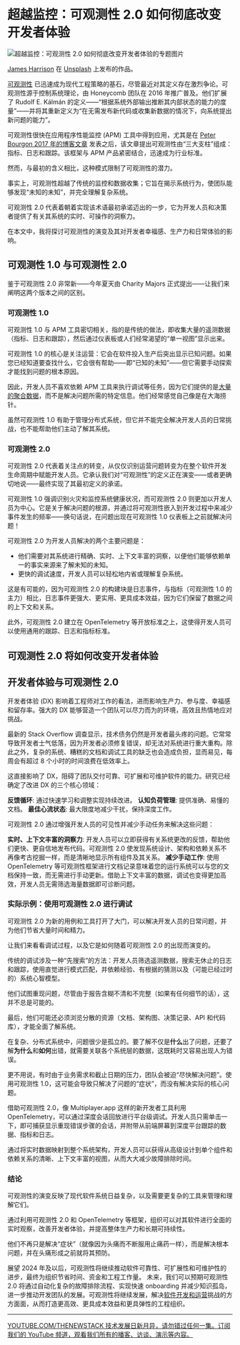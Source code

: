 # 超越监控：可观测性 2.0 如何彻底改变开发者体验

![超越监控：可观测性 2.0 如何彻底改变开发者体验的专题图片](https://cdn.thenewstack.io/media/2024/10/d609c80d-james-harrison-vpoexr5wmr4-unsplash-1024x576.jpg)

[James Harrison](https://unsplash.com/@jstrippa?utm_content=creditCopyText&utm_medium=referral&utm_source=unsplash) 在 [Unsplash](https://unsplash.com/photos/black-laptop-computer-turned-on-on-table-vpOeXr5wmR4?utm_content=creditCopyText&utm_medium=referral&utm_source=unsplash) 上发布的作品。

[可观测性](https://thenewstack.io/observability/) 已迅速成为现代工程策略的基石，尽管最近对其定义存在激烈争论。可观测性源于控制系统理论，由 Honeycomb 团队在 2016 年推广普及。他们扩展了 Rudolf E. Kálmán 的定义——“根据系统外部输出推断其内部状态的能力的度量”——并将其重新定义为“在无需发布新代码或收集新数据的情况下，向系统提出新问题的能力”。

可观测性很快在应用程序性能监控 (APM) 工具中得到应用，尤其是在 [Peter Bourgon 2017 年的博客文章](https://peter.bourgon.org/blog/2017/02/21/metrics-tracing-and-logging.html) 发表之后，该文章提出可观测性由“三大支柱”组成：指标、日志和跟踪。该框架与 APM 产品紧密结合，迅速成为行业标准。

然而，与最初的含义相比，这种模式限制了可观测性的潜力。

事实上，可观测性超越了传统的监控和数据收集；它旨在揭示系统行为，使团队能够发现“未知的未知”，并完全理解复杂系统。

可观测性 2.0 代表着朝着实现该术语最初承诺迈出的一步，它为开发人员和决策者提供了有关其系统的实时、可操作的洞察力。

在本文中，我将探讨可观测性的演变及其对开发者幸福感、生产力和日常体验的影响。

## 可观测性 1.0 与可观测性 2.0

鉴于可观测性 2.0 非常新——今年夏天由 Charity Majors 正式提出——让我们来阐明这两个版本之间的区别。

### 可观测性 1.0

可观测性 1.0 与 APM 工具密切相关，指的是传统的做法，即收集大量的遥测数据（指标、日志和跟踪），然后通过仪表板或人们经常渴望的“单一视图”显示出来。

可观测性 1.0 的核心是关注运营：它会在软件投入生产后突出显示已知问题。如果您已经知道要查找什么，它会很有帮助——即“已知的未知”——但它需要手动探索才能找到问题的根本原因。

因此，开发人员不喜欢依赖 APM 工具来执行调试等任务，因为它们提供的是[大量的聚合数据](https://thenewstack.io/the-rise-of-community-driven-data-analysis-in-the-age-of-ai/)，而不是解决问题所需的特定信息。他们经常感觉自己像是在大海捞针。

虽然可观测性 1.0 有助于管理分布式系统，但它并不能完全解决开发人员的日常挑战，也不能帮助他们主动了解其系统。

### 可观测性 2.0

可观测性 2.0 代表着关注点的转变，从仅仅识别运营问题转变为在整个软件开发生命周期中赋能开发人员。它承认我们对“可观测性”的定义正在演变——或者更确切地说——最终实现了其最初定义的承诺。

可观测性 1.0 强调识别火灾和监控系统健康状况，而可观测性 2.0 则更加以开发人员为中心。它是关于解决问题的根源，并通过将可观测性嵌入到开发过程中来减少事件发生的频率——换句话说，在问题出现在可观测性 1.0 仪表板上之前就解决问题！

可观测性 2.0 为开发人员解决的两个主要问题是：

- 他们需要对其系统进行精确、实时、上下文丰富的洞察，以便他们能够依赖单一的事实来源来了解未知的未知。
- 更快的调试速度，开发人员可以轻松地内省或理解复杂系统。

这是有可能的，因为可观测性 2.0 的构建块是日志事件，与指标（可观测性 1.0 的主力）相比，日志事件更强大、更实用、更具成本效益，因为它们保留了数据之间的上下文和关系。

此外，可观测性 2.0 建立在 OpenTelemetry 等开放标准之上，这使得开发人员可以使用通用的跟踪、日志和指标标准。

## 可观测性 2.0 将如何改变开发者体验
## 开发者体验与可观测性 2.0

开发者体验 (DX) 影响着工程师对工作的看法，进而影响生产力、参与度、幸福感和留存率。强大的 DX 能够营造一个团队可以尽力而为的环境，高效且热情地应对挑战。

最新的 Stack Overflow 调查显示，技术债务仍然是开发者最头疼的问题。它常常导致开发者士气低落，因为开发者必须修复错误，却无法对系统进行重大重构。除此之外，复杂的系统、糟糕的文档和调试工具的缺乏也会造成负担，显而易见，每周会有超过 8 个小时的时间浪费在低效率上。

这直接影响了 DX，阻碍了团队交付可靠、可扩展和可维护软件的能力。研究已经确定了改进 DX 的三个核心领域：

**反馈循环**: 通过快速学习和调整实现持续改进。
**认知负荷管理**: 提供准确、易懂的文档。
**最佳心流状态**: 最大限度地减少干扰，保持深度工作。

可观测性 2.0 通过增强开发人员的可见性并减少手动任务来解决这些问题：

**实时、上下文丰富的洞察力**: 开发人员可以立即获得有关系统更改的反馈，帮助他们更快、更自信地发布代码。可观测性 2.0 使发现系统设计、架构和依赖关系不再像考古挖掘一样，而是清晰地显示所有组件及其关系。
**减少手动工作**: 使用 OpenTelemetry 等可观测性框架进行文档记录意味着您的运行系统可以与您的文档保持一致，而无需进行手动更新。借助上下文丰富的数据，调试也变得更加高效，开发人员无需筛选海量数据即可诊断问题。

### 实际示例：使用可观测性 2.0 进行调试

可观测性 2.0 为新的用例和工具打开了大门，可以解决开发人员的日常问题，并为他们节省大量时间和精力。

让我们来看看调试过程，以及它是如何随着可观测性 2.0 的出现而演变的。

传统的调试涉及一种“先搜索”的方法：开发人员筛选遥测数据，搜索无休止的日志和跟踪，使用直觉进行模式匹配，并依赖经验、有根据的猜测以及（可能已经过时的）系统心智模型。

他们试图重现问题，尽管由于报告含糊不清和不完整（如果有任何细节的话），这并不总是可能的。

最后，他们可能还必须浏览分散的资源（文档、架构图、决策记录、API 和代码库），才能全面了解系统。

在复杂、分布式系统中，问题很少是孤立的。要了解不仅是**什么**出了问题，还要了解**为什么**和**如何**出错，就需要关联各个系统层的数据，这既耗时又容易出现人为错误。

更不用说，有时由于业务需求和截止日期的压力，团队会被迫“尽快解决问题”。使用可观测性 1.0，这可能会导致只解决了问题的“症状”，而没有解决实际的核心问题。

借助可观测性 2.0，像 Multiplayer.app 这样的新开发者工具利用 OpenTelemetry，可以通过深度会话回放进行平台级调试。开发人员只需单击一下，即可捕获显示重现错误步骤的会话，并附带从前端屏幕到深度平台跟踪的数据、指标和日志。

通过将实时数据映射到整个系统架构，开发人员可以获得从高级设计到单个组件和依赖关系的清晰、上下文丰富的视图，从而大大减少故障排除时间。

### 结论

可观测性的演变反映了现代软件系统日益复杂，以及需要更复杂的工具来管理和理解它们。

通过利用可观测性 2.0 和 OpenTelemetry 等框架，组织可以对其软件进行全面的实时观察，改善开发者体验，并提高整体生产力和长期可持续性。

他们不再只是解决“症状”（就像因为头痛而不断服用止痛药一样），而是解决根本问题，并在头痛形成之前就将其预防。

展望 2024 年及以后，可观测性将继续推动软件可靠性、可扩展性和可维护性的进步，最终为组织节省时间、资金和工程工作量。
未来，我们可以预期可观测性 2.0 将通过自动化复杂的故障排除流程、实现快速 onboarding 并减少知识孤岛，进一步推动开发团队的发展。可观测性将继续发展，解决[软件开发和运营](https://thenewstack.io/software-composition-analysis-and-sboms-a-united-defense/)挑战的方方面面，从而打造更高效、更具成本效益和更具弹性的工程组织。

---

[YOUTUBE.COM/THENEWSTACK 技术发展日新月异，请勿错过任何一集。订阅我们的 YouTube 频道，观看我们所有的播客、访谈、演示等内容。](https://youtube.com/thenewstack?sub_confirmation=1)